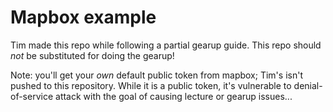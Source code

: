 # Mapbox example

Tim made this repo while following a partial gearup guide. This repo should *not* be substituted for doing the gearup! 

Note: you'll get your _own_ default public token from mapbox; Tim's isn't pushed to this repository. While it is a public token, it's vulnerable to denial-of-service attack with the goal of causing lecture or gearup issues...
